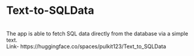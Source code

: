 # Text-to-SQLData
<br>
The app is able to fetch SQL data directly from the database via a simple text.
<br>
Link- https://huggingface.co/spaces/pulkit123/Text_to_SQLData
